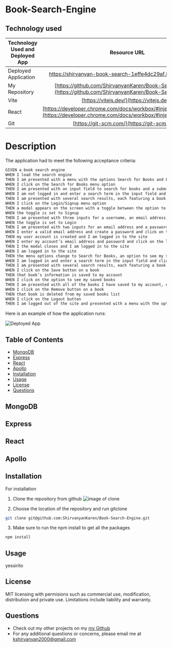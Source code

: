 # Book-Search-Engine

## Technology used
| Technology Used and Deployed App       | Resource URL           | 
| ------------- |:-------------:| 
| Deployed Application | [https://shirvanyan-book-search-1effe4dc29af.herokuapp.com/ ](https://shirvanyan-book-search-1effe4dc29af.herokuapp.com/ ) |
| My Repository | [https://github.com/ShirvanyanKaren/Book-Search-Engine](https://github.com/ShirvanyanKaren/Book-Search-Engine) |
| Vite | [https://vitejs.dev/](https://vitejs.dev/) |
| React | [https://developer.chrome.com/docs/workbox/#injectmanifest_plugin](https://developer.chrome.com/docs/workbox/#injectmanifest_plugin) |
| Git | [https://git-scm.com/](https://git-scm.com/)     | 


# Description



The application had to meet the following acceptance criteria:

```md
GIVEN a book search engine
WHEN I load the search engine
THEN I am presented with a menu with the options Search for Books and Login/Signup and an input field to search for books and a submit button
WHEN I click on the Search for Books menu option
THEN I am presented with an input field to search for books and a submit button
WHEN I am not logged in and enter a search term in the input field and click the submit button
THEN I am presented with several search results, each featuring a book’s title, author, description, image, and a link to that book on the Google Books site
WHEN I click on the Login/Signup menu option
THEN a modal appears on the screen with a toggle between the option to log in or sign up
WHEN the toggle is set to Signup
THEN I am presented with three inputs for a username, an email address, and a password, and a signup button
WHEN the toggle is set to Login
THEN I am presented with two inputs for an email address and a password and login button
WHEN I enter a valid email address and create a password and click on the signup button
THEN my user account is created and I am logged in to the site
WHEN I enter my account’s email address and password and click on the login button
THEN I the modal closes and I am logged in to the site
WHEN I am logged in to the site
THEN the menu options change to Search for Books, an option to see my saved books, and Logout
WHEN I am logged in and enter a search term in the input field and click the submit button
THEN I am presented with several search results, each featuring a book’s title, author, description, image, and a link to that book on the Google Books site and a button to save a book to my account
WHEN I click on the Save button on a book
THEN that book’s information is saved to my account
WHEN I click on the option to see my saved books
THEN I am presented with all of the books I have saved to my account, each featuring the book’s title, author, description, image, and a link to that book on the Google Books site and a button to remove a book from my account
WHEN I click on the Remove button on a book
THEN that book is deleted from my saved books list
WHEN I click on the Logout button
THEN I am logged out of the site and presented with a menu with the options Search for Books and Login/Signup and an input field to search for books and a submit button  
```



Here is an example of how the application runs:

![Deployed App](./Assets/portfoliogif.gif)



## Table of Contents
* [MongoDB](#mongodb)
* [Express](#vite)
* [React](#react)
* [Apollo](#apollo)
* [Installation](#installation)
* [Usage](#usage)
* [License](#license)
* [Questions](#questions) 

## MongoDB

## Express

## React

## Apollo



## Installation

For installation

1. Clone the repository from github
![image of clone](./)

2. Choose the location of the repository and run gitclone 

``` bash
git clone git@github.com:ShirvanyanKaren/Book-Search-Engine.git
 ```

 3. Make sure to run the npm install to get all the packages
```bash
npm install
```

## Usage

yessirito




## License 
     
MIT licensing with permisions such as commercial use, modification, distribution and private use. Limitations include liability and warranty.

## Questions 

* Check out my other projects on my [my Github](https://github.com/ShirvanyanKaren)
* For any additional questions or concerns, please email me at kshirvanyan2000@gmail.com